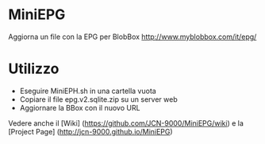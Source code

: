 # MiniEPG
Aggiorna un file con la EPG per BlobBox 
http://www.myblobbox.com/it/epg/

# Utilizzo
- Eseguire MiniEPH.sh in una cartella vuota
- Copiare il file epg.v2.sqlite.zip su un server web
- Aggiornare la BBox con il nuovo URL

Vedere anche il [Wiki] (https://github.com/JCN-9000/MiniEPG/wiki) e la [Project Page] (http://jcn-9000.github.io/MiniEPG)
